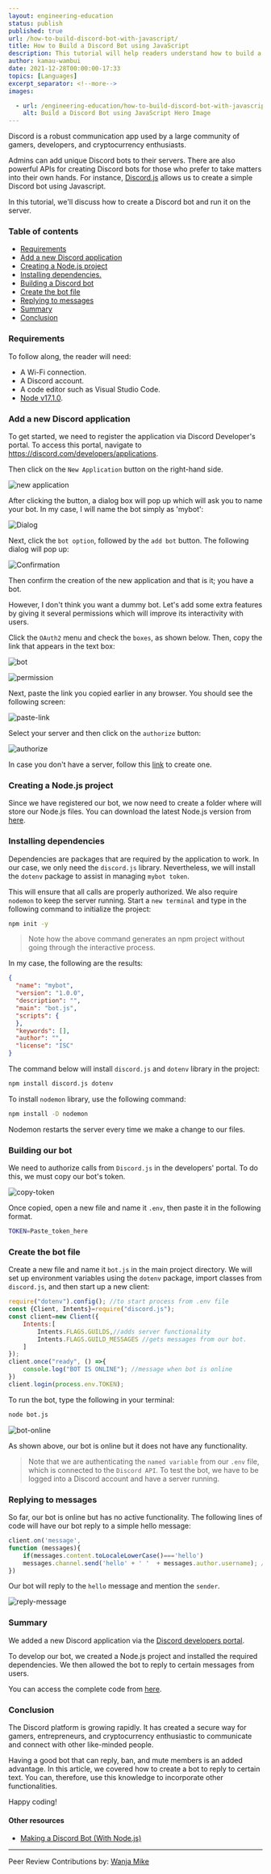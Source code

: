 ```yaml
---
layout: engineering-education
status: publish
published: true
url: /how-to-build-discord-bot-with-javascript/
title: How to Build a Discord Bot using JavaScript
description: This tutorial will help readers understand how to build a Discord bot using JavaScript. The bot will be able to answer certain messages automatically.
author: kamau-wambui
date: 2021-12-28T00:00:00-17:33
topics: [Languages]
excerpt_separator: <!--more-->
images:

  - url: /engineering-education/how-to-build-discord-bot-with-javascript/hero.png
    alt: Build a Discord Bot using JavaScript Hero Image
---
```

Discord is a robust communication app used by a large community of gamers, developers, and cryptocurrency enthusiasts. 
<!--more-->
Admins can add unique Discord bots to their servers. There are also powerful APIs for creating Discord bots for those who prefer to take matters into their own hands. For instance, [Discord.js](https://discord.js.org/#/) allows us to create a simple Discord bot using Javascript. 

In this tutorial, we'll discuss how to create a Discord bot and run it on the server.

### Table of contents
- [Requirements](#requirements)
- [Add a new Discord application](#add-a-new-discord-application)
- [Creating a Node.js project](#creating-a-nodejs-project)
- [Installing dependencies.](#installing-dependencies)
- [Building a Discord bot](#building-a-discord-bot)
- [Create the bot file](#create-the-bot-file)
- [Replying to messages](#replying-to-messages)
- [Summary](#summary)
- [Conclusion](#conclusion)

### Requirements
To follow along, the reader will need:
- A Wi-Fi connection.
- A Discord account.
- A code editor such as Visual Studio Code.
- [Node v17.1.0](https://nodejs.org/en/).

### Add a new Discord application
To get started, we need to register the application via Discord Developer's portal. To access this portal, navigate to https://discord.com/developers/applications. 

Then click on the `New Application` button on the right-hand side.

![new application](/engineering-education/how-to-build-discord-bot-with-javascript/new.PNG)

After clicking the button, a dialog box will pop up which will ask you to name your bot. In my case, I will name the bot simply as 'mybot':

![Dialog](/engineering-education/how-to-build-discord-bot-with-javascript/dialog.PNG)

Next, click the `bot option`, followed by the `add bot` button. The following dialog will pop up:

![Confirmation](/engineering-education/how-to-build-discord-bot-with-javascript/yes.PNG)

Then confirm the creation of the new application and that is it; you have a bot. 

However, I don't think you want a dummy bot. Let's add some extra features by giving it several permissions which will improve its interactivity with users. 

Click the `OAuth2` menu and check the `boxes`, as shown below. Then, copy the link that appears in the text box:

![bot](/engineering-education/how-to-build-discord-bot-with-javascript/bot.PNG)

![permission](/engineering-education/how-to-build-discord-bot-with-javascript/permission.PNG)

Next, paste the link you copied earlier in any browser. You should see the following screen:

![paste-link](/engineering-education/how-to-build-discord-bot-with-javascript/link.PNG)

Select your server and then click on the `authorize` button:

![authorize](/engineering-education/how-to-build-discord-bot-with-javascript/authorize.PNG)

In case you don't have a server, follow this [link](https://discord.com/) to create one. 

### Creating a Node.js project
Since we have registered our bot, we now need to create a folder where will store our Node.js files. You can download the latest Node.js version from [here](https://nodejs.org/en/download/).

### Installing dependencies
Dependencies are packages that are required by the application to work. In our case, we only need the `discord.js` library. Nevertheless, we will install the `dotenv` package to assist in managing `mybot token`. 

This will ensure that all calls are properly authorized. We also require `nodemon` to keep the server running. Start a `new terminal` and type in the following command to initialize the project:

```bash
npm init -y
```

> Note how the above command generates an npm project without going through the interactive process.

In my case, the following are the results:

```json
{
  "name": "mybot",
  "version": "1.0.0",
  "description": "",
  "main": "bot.js",
  "scripts": {
  },
  "keywords": [],
  "author": "",
  "license": "ISC"
}
```

The command below will install `discord.js` and `dotenv` library in the project:

```bash
npm install discord.js dotenv
```

To install `nodemon` library, use the following command:

```bash
npm install -D nodemon
```

Nodemon restarts the server every time we make a change to our files.

### Building our bot
We need to authorize calls from `Discord.js` in the developers' portal. To do this, we must copy our bot's token.

![copy-token](/engineering-education/how-to-build-discord-bot-with-javascript/Token.PNG)

Once copied, open a new file and name it `.env`, then paste it in the following format.

```bash
TOKEN=Paste_token_here
```

### Create the bot file
Create a new file and name it `bot.js` in the main project directory. We will set up environment variables using the `dotenv` package, import classes from `discord.js`, and then start up a new client:

```javascript
require("dotenv").config(); //to start process from .env file
const {Client, Intents}=require("discord.js");
const client=new Client({
    Intents:[
        Intents.FLAGS.GUILDS,//adds server functionality
        Intents.FLAGS.GUILD_MESSAGES //gets messages from our bot.
    ]
});
client.once("ready", () =>{
    console.log("BOT IS ONLINE"); //message when bot is online
})
client.login(process.env.TOKEN);
```

To run the bot, type the following in your terminal:

```bash
node bot.js
```

![bot-online](/engineering-education/how-to-build-discord-bot-with-javascript/botonline.PNG)

As shown above, our bot is online but it does not have any functionality.

> Note that we are authenticating the `named variable` from our `.env` file, which is connected to the `Discord API`. To test the bot, we have to be logged into a Discord account and have a server running.

### Replying to messages
So far, our bot is online but has no active functionality. The following lines of code will have our bot reply to a simple hello message:

```js
client.on('message',
function (messages){
    if(messages.content.toLocaleLowerCase()==='hello') 
    messages.channel.send('hello' + ' '  + messages.author.username); //reply hello word message with senders name
})
```

Our bot will reply to the `hello` message and mention the `sender`.

![reply-message](/engineering-education/how-to-build-discord-bot-with-javascript/reply.PNG)

### Summary
We added a new Discord application via the [Discord developers portal](https://discord.com/developers/applications).

To develop our bot, we created a Node.js project and installed the required dependencies. We then allowed the bot to reply to certain messages from users.

You can access the complete code from [here](https://github.com/Kamau-ke/how-to-build-discord-bot-with-javascript).

### Conclusion
The Discord platform is growing rapidly. It has created a secure way for gamers, entrepreneurs, and cryptocurrency enthusiastic to communicate and connect with other like-minded people. 

Having a good bot that can reply, ban, and mute members is an added advantage.  In this article, we covered how to create a bot to reply to certain text. You can, therefore, use this knowledge to incorporate other functionalities.

Happy coding!

#### Other resources
- [Making a Discord Bot (With Node.js)](/engineering-education/discord-bot-node/)

---
Peer Review Contributions by: [Wanja Mike](/engineering-education/authors/michael-barasa/)